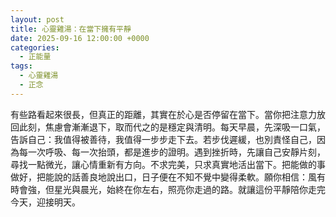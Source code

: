 ```yaml
---
layout: post
title: 心靈雞湯：在當下擁有平靜
date: 2025-09-16 12:00:00 +0000
categories:
  - 正能量
tags:
  - 心靈雞湯
  - 正念
---
```


有些路看起來很長，但真正的距離，其實在於心是否停留在當下。當你把注意力放回此刻，焦慮會漸漸退下，取而代之的是穩定與清明。每天早晨，先深吸一口氣，告訴自己：我值得被善待，我值得一步步走下去。若步伐遲緩，也別責怪自己，因為每一次呼吸、每一次抬頭，都是進步的證明。遇到挫折時，先讓自己安靜片刻，尋找一點微光，讓心情重新有方向。不求完美，只求真實地活出當下。把能做的事做好，把能說的話善良地說出口，日子便在不知不覺中變得柔軟。願你相信：風有時會強，但星光與晨光，始終在你左右，照亮你走過的路。就讓這份平靜陪你走完今天，迎接明天。